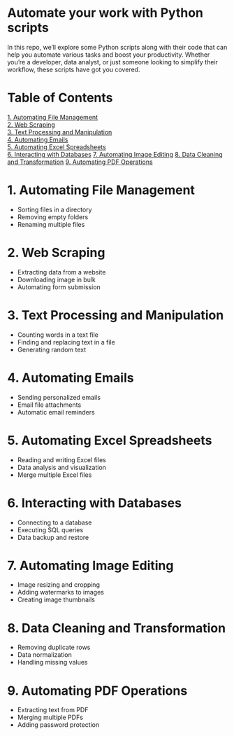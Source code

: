 # Automate your work with Python scripts

In this repo, we’ll explore some Python scripts along with their code that can help you automate various tasks and
boost your productivity. Whether you’re a developer, data analyst, or just someone looking to simplify their workflow,
these scripts have got you covered.

# Table of Contents
[1. Automating File Management](#automating-file-management)  
[2. Web Scraping](#web-scraping)   
[3. Text Processing and Manipulation](#text-processing-and-manipulation)  
[4. Automating Emails](#automating-emails)  
[5. Automating Excel Spreadsheets](#automating-excel-spreadsheets)  
[6. Interacting with Databases](#interacting-with-databases)
[7. Automating Image Editing](#automating-image-editing)
[8. Data Cleaning and Transformation](#data-cleaning-and-transformation)
[9. Automating PDF Operations](#automating-pdf-operations)

# 1. Automating File Management <a name="automating-file-management"></a>
- Sorting files in a directory
- Removing empty folders
- Renaming multiple files

# 2. Web Scraping <a name="web-scraping"></a>
- Extracting data from a website
- Downloading image in bulk
- Automating form submission

# 3. Text Processing and Manipulation <a name="text-processing-and-manipulation"></a>
- Counting words in a text file
- Finding and replacing text in a file
- Generating random text

# 4. Automating Emails <a name="automating-emails"></a>
- Sending personalized emails
- Email file attachments
- Automatic email reminders

# 5. Automating Excel Spreadsheets <a name="automating-excel-spreadsheets"></a>
- Reading and writing Excel files
- Data analysis and visualization
- Merge multiple Excel files

# 6. Interacting with Databases <a name="interacting-with-databases"></a>
- Connecting to a database
- Executing SQL queries
- Data backup and restore

# 7. Automating Image Editing <a name="automating-image-editing"></a>
- Image resizing and cropping
- Adding watermarks to images
- Creating image thumbnails

# 8. Data Cleaning and Transformation <a name="data-cleaning-and-transformation"></a>
- Removing duplicate rows
- Data normalization
- Handling missing values

# 9. Automating PDF Operations <a name="automating-pdf-operations"></a>
- Extracting text from PDF
- Merging multiple PDFs
- Adding password protection
